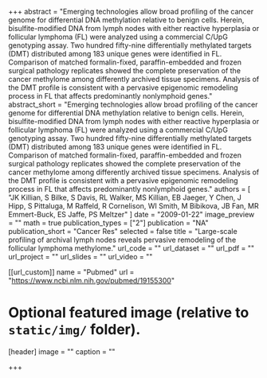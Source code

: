 +++
abstract = "Emerging technologies allow broad profiling of the cancer genome for differential DNA methylation relative to benign cells. Herein, bisulfite-modified DNA from lymph nodes with either reactive hyperplasia or follicular lymphoma (FL) were analyzed using a commercial C/UpG genotyping assay. Two hundred fifty-nine differentially methylated targets (DMT) distributed among 183 unique genes were identified in FL. Comparison of matched formalin-fixed, paraffin-embedded and frozen surgical pathology replicates showed the complete preservation of the cancer methylome among differently archived tissue specimens. Analysis of the DMT profile is consistent with a pervasive epigenomic remodeling process in FL that affects predominantly nonlymphoid genes."
abstract_short = "Emerging technologies allow broad profiling of the cancer genome for differential DNA methylation relative to benign cells. Herein, bisulfite-modified DNA from lymph nodes with either reactive hyperplasia or follicular lymphoma (FL) were analyzed using a commercial C/UpG genotyping assay. Two hundred fifty-nine differentially methylated targets (DMT) distributed among 183 unique genes were identified in FL. Comparison of matched formalin-fixed, paraffin-embedded and frozen surgical pathology replicates showed the complete preservation of the cancer methylome among differently archived tissue specimens. Analysis of the DMT profile is consistent with a pervasive epigenomic remodeling process in FL that affects predominantly nonlymphoid genes."
authors = [ "JK Killian, S Bilke, S Davis, RL Walker, MS Killian, EB Jaeger, Y Chen, J Hipp, S Pittaluga, M Raffeld, R Cornelison, WI Smith, M Bibikova, JB Fan, MR Emmert-Buck, ES Jaffe, PS Meltzer"  ] 
date = "2009-01-22"
image_preview = ""
math = true
publication_types = ["2"] 
publication = "NA"
publication_short = "Cancer Res"
selected = false
title = "Large-scale profiling of archival lymph nodes reveals pervasive remodeling of the follicular lymphoma methylome."
url_code = ""
url_dataset = ""
url_pdf = ""
url_project = ""
url_slides = ""
url_video = ""

[[url_custom]]
name = "Pubmed"
url = "https://www.ncbi.nlm.nih.gov/pubmed/19155300"

# Optional featured image (relative to `static/img/` folder).
[header]
image = ""
caption = ""

+++


